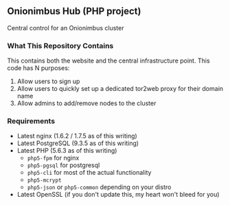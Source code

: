 ## Onionimbus Hub (PHP project)

Central control for an Onionimbus cluster

### What This Repository Contains

This contains both the website and the central infrastructure point.
This code has N purposes:

1. Allow users to sign up
2. Allow users to quickly set up a dedicated tor2web proxy for their domain name
3. Allow admins to add/remove nodes to the cluster

### Requirements

* Latest nginx (1.6.2 / 1.7.5 as of this writing)
* Latest PostgreSQL (9.3.5 as of this writing)
* Latest PHP (5.6.3 as of this writing)
  * `php5-fpm` for nginx
  * `php5-pgsql` for postgresql
  * `php5-cli` for most of the actual functionality
  * `php5-mcrypt`
  * `php5-json` or `php5-common` depending on your distro
* Latest OpenSSL (if you don't update this, my heart won't bleed for you)
